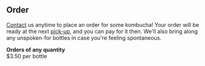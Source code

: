 <h2 class="title gray-alt" id="order"><b>Order</b></h2>

[Contact](/contact) us anytime to place an order for some kombucha! Your order will be ready at the next [pick-up](#pickup), and you can pay for it then. We'll also bring along any unspoken-for bottles in case you're feeling spontaneous.

**Orders of any quantity**  
$3.50 per bottle

